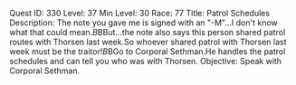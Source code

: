 Quest ID: 330
Level: 37
Min Level: 30
Race: 77
Title: Patrol Schedules
Description: The note you gave me is signed with an "-M"...I don't know what that could mean.$B$BBut...the note also says this person shared patrol routes with Thorsen last week.So whoever shared patrol with Thorsen last week must be the traitor!$B$BGo to Corporal Sethman.He handles the patrol schedules and can tell you who was with Thorsen.
Objective: Speak with Corporal Sethman.
